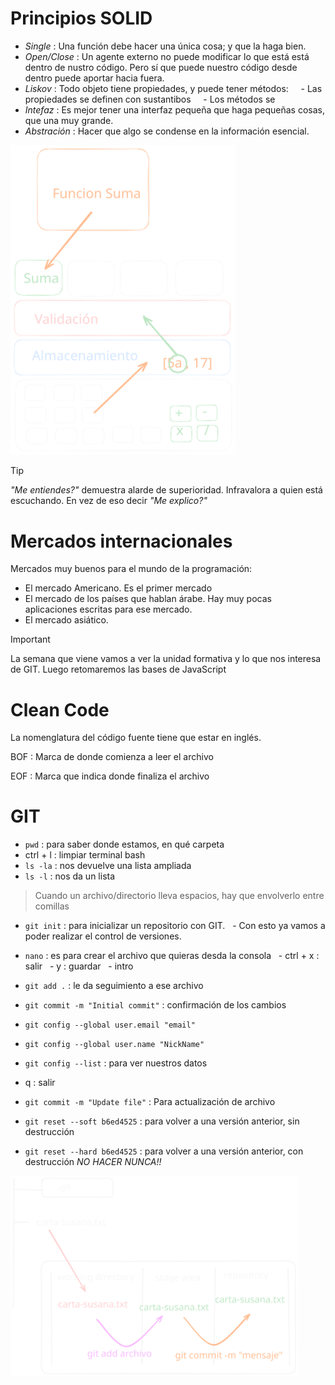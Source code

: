 # Principios SOLID

- _Single_ : Una función debe hacer una única cosa; y que la haga bien.
- _Open/Close_ : Un agente externo no puede modificar lo que está está dentro de nustro código. Pero sí que puede nuestro código desde dentro puede aportar hacia fuera.
- _Liskov_ : Todo objeto tiene propiedades, y puede tener métodos:
    - Las propiedades se definen con sustantibos
    - Los métodos se
- _Intefaz_ : Es mejor tener una interfaz pequeña que haga pequeñas cosas, que una muy grande.
- _Abstración_ : Hacer que algo se condense en la información esencial.

<img src="assets/CalculadoraBasica.svg" alt="calculadora" width="360">

> [!tip]
> *"Me entiendes?"* demuestra alarde de superioridad. Infravalora a quien está escuchando. En vez de eso decir *"Me explico?"*

# Mercados internacionales  

Mercados muy buenos para el mundo de la programación:
- El mercado Americano. Es el primer mercado
- El mercado de los países que hablan árabe. Hay muy pocas aplicaciones escritas para ese mercado.
- El mercado asiático.

> [!important]
> La semana que viene vamos a ver la unidad formativa y lo que nos interesa de GIT.
> Luego retomaremos las bases de JavaScript

# Clean Code

La nomenglatura del código fuente tiene que estar en inglés.  

BOF : Marca de donde comienza a leer el archivo

EOF : Marca que indica donde finaliza el archivo

# GIT 

- `pwd` : para saber donde estamos, en qué carpeta
- ctrl + l : limpiar terminal bash
- `ls -la` : nos devuelve una lista ampliada
- `ls -l` : nos da un lista

> Cuando un archivo/directorio lleva espacios, hay que envolverlo entre comillas

- `git init` : para inicializar un repositorio con GIT.
  - Con esto ya vamos a poder realizar el control de versiones.
- `nano` : es para crear el archivo que quieras desda la consola
  - ctrl + x : salir
  - y : guardar
  - intro  

- `git add .` : le da seguimiento a ese archivo

- `git commit -m "Initial commit"` : confirmación de los cambios

- `git config --global user.email "email"`

- `git config --global user.name "NickName"`

- `git config --list` : para ver nuestros datos

- q : salir

- `git commit -m "Update file"` : Para actualización de archivo

- `git reset --soft b6ed4525` : para volver a una versión anterior, sin destrucción

- `git reset --hard b6ed4525` : para volver a una versión anterior, con destrucción *NO HACER NUNCA!!*
<img src="assets/git.svg" alt="git" width="460">